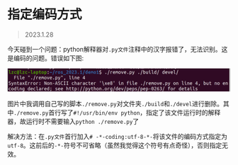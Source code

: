 # 指定编码方式
> 2023.1.28

今天碰到一个问题：python解释器对`.py文件`注释中的汉字报错了，无法识别。这是编码的问题。错误如下图:

![中文编码报错](../photo/py%E6%96%87%E4%BB%B6%E5%AE%9A%E4%B9%89%E7%BC%96%E7%A0%81%E6%96%B9%E5%BC%8F.png)

图片中我调用自己写的脚本`./remove.py`对文件夹`./build`和`./devel`进行删除。其中`./remove.py`首行写了`#!/usr/bin/env python`，指定了该文件运行时的解释器，故运行时不需要输入`python ./remove.py`了

解决方法：在`.py文件`首行加入`# -*-coding:utf-8-*-`将该文件的编码方式指定为`utf-8`。这前后的`-*-`符号不可省略（虽然我觉得这个符号有点奇怪），否则指定无效。